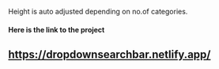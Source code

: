 Height is auto adjusted depending on no.of categories. 
#### Here is the link to the project
## https://dropdownsearchbar.netlify.app/ 
